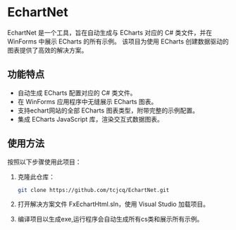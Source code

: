 # EchartNet

EchartNet 是一个工具，旨在自动生成与 ECharts 对应的 C# 类文件，并在 WinForms 中展示 ECharts 的所有示例。
该项目为使用 ECharts 创建数据驱动的图表提供了高效的解决方案。

## 功能特点

- 自动生成 ECharts 配置对应的 C# 类文件。
- 在 WinForms 应用程序中无缝展示 ECharts 图表。
- 支持echart网站的全部 ECharts 图表类型，附带完整的示例配置。
- 集成 ECharts JavaScript 库，渲染交互式数据图表。

## 使用方法

按照以下步骤使用此项目：

1. 克隆此仓库：

   ```bash
   git clone https://github.com/tcjcq/EchartNet.git
2. 打开解决方案文件 FxEchartHtml.sln，使用 Visual Studio 加载项目。

3. 编译项目以生成exe,运行程序会自动生成所有cs类和展示所有示例。
